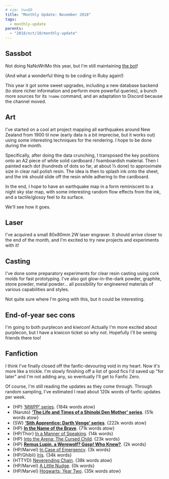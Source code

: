 ```yaml
---
# vim: tw=80
title: "Monthly Update: November 2018"
tags:
  - monthly-update
parents:
  - "2018/oct/10/monthly-update"
---
```


## Sassbot

Not doing NaNoWriMo this year, but I'm still maintaining [the bot]!

(And what a wonderful thing to be coding in Ruby again!)

This year it got some sweet upgrades, including a new database backend (to store
richer information and perform more powerful queries), a bunch more sources for
its `!name` command, and an adaptation to Discord because the channel moved.

[the bot]: https://github.com/storily/rogare

## Art

I've started on a cool art project mapping all earthquakes around New Zealand
from 1900 til now (early data is a bit imprecise, but it works out) using some
interesting techniques for the rendering. I hope to be done during the month.

Specifically, after doing the data crunching, I transposed the key positions
onto an A2 piece of white solid cardboard / foamboardish material. Then I
painted each dot (hundreds of dots so far, at about ⅓ done) to approximate size
in clear nail polish resin. The idea is then to splash ink onto the sheet, and
the ink should slide off the resin while adhering to the cardboard.

In the end, I hope to have an earthquake map in a form reminiscent to a night
sky star map, with some interesting random flow effects from the ink, and a
tactile/glossy feel to its surface.

We'll see how it goes.

## Laser

I've acquired a small 80x80mm 2W laser engraver. It should arrive closer to the
end of the month, and I'm excited to try new projects and experiments with it!

## Casting

I've done some preparatory experiments for clear resin casting using cork molds
for fast prototyping. I've also got glow-in-the-dark powder, graphite, stone
powder, metal powder... all possibility for engineered materials of various
capabilities and styles.

Not quite sure where I'm going with this, but it could be interesting.

## End-of-year sec cons

I'm going to both purplecon and kiwicon! Actually I'm more excited about
purplecon, but I have a kiwicon ticket so why not. Hopefully I'll be seeing
friends there too!

## Fanfiction

I think I've finally closed off the fanfic-devouring void in my heart. Now it's
more like a trickle. I'm slowly finishing off a list of good fics I'd saved up
"for later" and I'm not adding any, so eventually I'll get to Fanfic Zero.

Of course, I'm still reading the updates as they come through. Through random
sampling, I've estimated I read about 120k words of fanfic updates per week.

 - {HP} [‘MWPP’ series](https://archiveofourown.org/series/501220). {184k words atow}
 - {Naruto} **[‘The Life and Times of a Shinobi Den Mother’ series](https://archiveofourown.org/series/70083)**. {51k words atow}
 - {SW} **[‘Sith Apprentice: Darth Venge’ series](https://archiveofourown.org/series/400588)**. {222k words atow}
 - {HP} **[In the Name of the Brave](https://archiveofourown.org/works/15863055)**. {71k words atow}
 - {HP/Thor} [In a Manner of Speaking](https://archiveofourown.org/works/15295467). {14k words}
 - {HP} [Into the Arena: The Cursed Child](https://archiveofourown.org/works/15589665). {23k words}
 - {HP} **[Remus Lupin, a Werewolf? Gasp! Who Knew?](https://archiveofourown.org/works/15889737)**. {2k words}
 - {HP/Marvel} [In Case of Emergency](https://archiveofourown.org/works/16427102). {3k words}
 - {HP/Ghibli} [Iris](https://archiveofourown.org/works/6065023). {34k words}
 - {HTTYD} [Neverending Chain](https://archiveofourown.org/works/16325183). {38k words atow}
 - {HP/Marvel} [A Little Nudge](https://archiveofourown.org/works/16488404). {0k words}
 - {HP/Marvel} [Hogwarts; Year Two](https://archiveofourown.org/works/14659326). {35k words atow}
